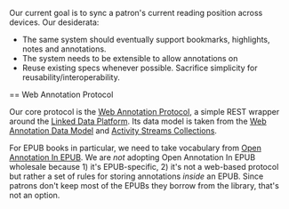 Our current goal is to sync a patron's current reading position across devices. Our desiderata:

* The same system should eventually support bookmarks, highlights, notes and annotations.
* The system needs to be extensible to allow annotations on 
* Reuse existing specs whenever possible. Sacrifice simplicity for reusability/interoperability.

== Web Annotation Protocol

Our core protocol is the [Web Annotation Protocol](https://www.w3.org/TR/annotation-protocol/), a simple REST wrapper around the [Linked Data Platform](https://www.w3.org/TR/ldp/). Its data model is taken from the [Web Annotation Data Model](https://www.w3.org/TR/annotation-model/) and [Activity Streams Collections](https://www.w3.org/TR/activitystreams-core/#collections).

For EPUB books in particular, we need to take vocabulary from [Open Annotation In EPUB](http://www.idpf.org/epub/oa/). We are _not_ adopting Open Annotation In EPUB wholesale because 1) it's EPUB-specific, 2) it's not a web-based protocol but rather a set of rules for storing annotations _inside_ an EPUB. Since patrons don't keep most of the EPUBs they borrow from the library, that's not an option.
